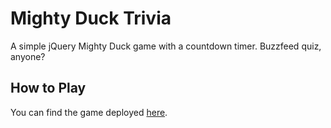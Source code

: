 # Mighty Duck Trivia
A simple jQuery Mighty Duck game with a countdown timer. Buzzfeed quiz, anyone?

## How to Play
You can find the game deployed [here](http://tsimnujhawj.com/projects/triviagame/).
